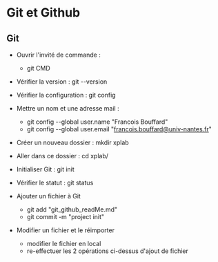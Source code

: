 # Git et Github


## Git

- Ouvrir l'invité de commande : 
  - git CMD
- Vérifier la version : 
  git --version
- Vérifier la configuration : git config
- Mettre un nom et une adresse mail : 
  - git config --global user.name "Francois Bouffard"
  - git config --global user.email "francois.bouffard@univ-nantes.fr"
- Créer un nouveau dossier : mkdir xplab
- Aller dans ce dossier : cd xplab/
- Initialiser Git : git init
- Vérifier le statut : git status
- Ajouter un fichier à Git
  - git add "git_github_readMe.md"
  - git commit -m "project init"

- Modifier un fichier et le réimporter
  - modifier le fichier en local
  - re-effectuer les 2 opérations ci-dessus d'ajout de fichier

